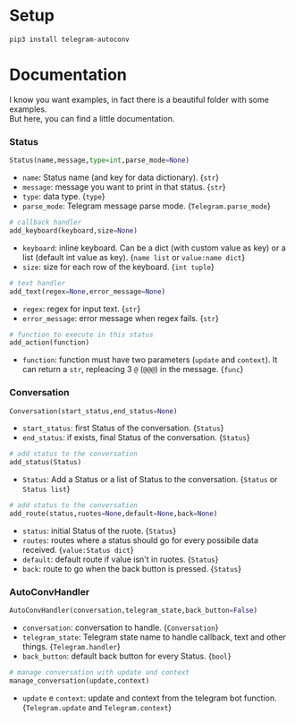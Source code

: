 # Setup

```
pip3 install telegram-autoconv
```

# Documentation
I know you want examples, in fact there is a beautiful folder with some examples.  
But here, you can find a little documentation.

### Status
```python
Status(name,message,type=int,parse_mode=None)
```
- `name`: Status name (and key for data dictionary). {`str`}
- `message`: message you want to print in that status. {`str`}
- `type`: data type. {`type`}
- `parse_mode`: Telegram message parse mode. {`Telegram.parse_mode`}

```python
# callback handler
add_keyboard(keyboard,size=None)
```
- `keyboard`: inline keyboard. Can be a dict (with custom value as key) or a list (default int value as key). {`name list` or `value:name dict`}
- `size`: size for each row of the keyboard. {`int tuple`}

```python
# text handler
add_text(regex=None,error_message=None)
```
- `regex`: regex for input text. {`str`}
- `error_message`: error message when regex fails. {`str`}

```python
# function to execute in this status
add_action(function)
```
- `function`: function must have two parameters (`update` and `context`). It can return a `str`, repleacing 3 `@` (`@@@`) in the message. {`func`}

### Conversation
```python
Conversation(start_status,end_status=None)
```
- `start_status`: first Status of the conversation. {`Status`}
- `end_status`: if exists, final Status of the conversation. {`Status`}

```python
# add status to the conversation
add_status(Status)
```
- `Status`: Add a Status or a list of Status to the conversation. {`Status` or `Status list`}

```python
# add status to the conversation
add_route(status,ruotes=None,default=None,back=None)
```
- `status`: initial Status of the ruote. {`Status`}
- `routes`: routes where a status should go for every possibile data received. {`value:Status dict`}
- `default`: default route if value isn't in ruotes. {`Status`}
- `back`: route to go when the back button is pressed. {`Status`}

### AutoConvHandler
```python
AutoConvHandler(conversation,telegram_state,back_button=False)
```
- `conversation`: conversation to handle. {`Conversation`}
- `telegram_state`: Telegram state name to handle callback, text and other things. {`Telegram.handler`}
- `back_button`: default back button for every Status. {`bool`}

```python
# manage conversation with update and context
manage_conversation(update,context)
```
- `update` e `context`: update and context from the telegram bot function. {`Telegram.update` and `Telegram.context`}
